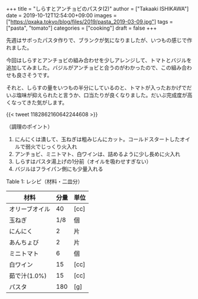 +++
title = "しらすとアンチョビのパスタ(2)"
author = ["Takaaki ISHIKAWA"]
date = 2019-10-12T12:54:00+09:00
images = ["https://pxaka.tokyo/blog/files/2019/pasta_2019-03-09.jpg"]
tags = ["pasta", "tomato"]
categories = ["cooking"]
draft = false
+++

先週はサボったパスタ作りで、ブランクが気になりましたが、いつもの感じで作れました。

今回はしらすとアンチョビの組み合わせを少しアレンジして、トマトとバジルを追加してみました。バジルがアンチョビと合うのがわかったので、この組み合わせも良さそうです。

それと、しらすの量をいつもの半分にしているのと、トマトが入ったおかげでだいぶ塩味が抑えられたと言うか、口当たりが良くなりました。だいぶ完成度が高くなってきた気がします。

{{< tweet 1182862160642244608 >}}

（調理のポイント）

1.  にんにくは潰して、玉ねぎは粗みじんにカット。コールドスタートしたオイルで弱火でじっくり火入れ
2.  アンチョビ、ミニトマト、白ワインは、詰めるように少し長めに火入れ
3.  しらすはパスタ湯上げの1分前（オイルを吸わせすぎない）
4.  バジルはフライパン側にも少量入れる

<div class="table-caption">
  <span class="table-number">Table 1</span>:
  レシピ（材料・二皿分）
</div>

| 材料      | 分量 | 単位 |
|---------|----|----|
| オリーブオイル | 40  | [cc] |
| 玉ねぎ    | 1/8 | 個   |
| にんにく  | 2   | 片   |
| あんちょび | 2   | 片   |
| ミニトマト | 6   | 個   |
| 白ワイン  | 15  | [cc] |
| 茹で汁(1.0%) | 15  | [cc] |
| パスタ    | 180 | [g]  |
